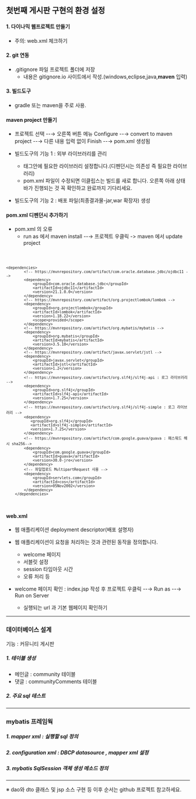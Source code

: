## 첫번째 게시판 구현의 환경 설정

#### 1. 다이나믹 웹프로젝트 만들기
* 주의: web.xml 체크하기

#### 2. git 연동
* .gitignore 파일 프로젝트 폴더에 저장
   * 내용은 gitignore.io 사이트에서 작성.(windows,eclipse,java,__maven__ 입력)

#### 3. 빌드도구
* gradle 또는 maven을 주로 사용.

#### maven project 만들기
+ 프로젝트 선택 --→ 오른쪽 버튼 메뉴 Configure --→ convert to maven project --→ 다른 내용 입력 없이 Finish --→ pom.xml 생성됨
+ 빌드도구의 기능 1 : 외부 라이브러리를 관리
	+ <dependencies></dependencies> 태그안에 필요한 라이브러리 설정합니다.(디펜던시는 의존성 즉 필요한 라이브러리)
	+ pom.xml 파일이 수정되면 이클립스는 빌드를 새로 합니다. 오른쪽 아래 상태바가 진행되는 것 꼭 확인하고 완료까지 기다리세요.

+ 빌드도구의 기능 2 : 배포 파일(최종결과물-jar,war 확장자) 생성

#### pom.xml  디펜던시 추가하기
+ pom.xml 의 오류
	+ run as 에서 maven install --→ 프로젝트 우클릭 -> maven 에서 update project
	
<code>

	<dependencies>
			<!-- https://mvnrepository.com/artifact/com.oracle.database.jdbc/ojdbc11 -->
			<dependency>
				<groupId>com.oracle.database.jdbc</groupId>
				<artifactId>ojdbc11</artifactId>
				<version>21.1.0.0</version>
			</dependency>
			<!-- https://mvnrepository.com/artifact/org.projectlombok/lombok -->
			<dependency>
				<groupId>org.projectlombok</groupId>
				<artifactId>lombok</artifactId>
				<version>1.18.22</version>
				<scope>provided</scope>
			</dependency>
			<!-- https://mvnrepository.com/artifact/org.mybatis/mybatis -->
			<dependency>
				<groupId>org.mybatis</groupId>
				<artifactId>mybatis</artifactId>
				<version>3.5.10</version>
			</dependency>
			<!-- https://mvnrepository.com/artifact/javax.servlet/jstl -->
			<dependency>
				<groupId>javax.servlet</groupId>
				<artifactId>jstl</artifactId>
				<version>1.2</version>
			</dependency>
			<!-- https://mvnrepository.com/artifact/org.slf4j/slf4j-api : 로그 라이브러리 -->
			<dependency>
			    <groupId>org.slf4j</groupId>
			    <artifactId>slf4j-api</artifactId>
			    <version>1.7.25</version>
			</dependency>
			<!-- https://mvnrepository.com/artifact/org.slf4j/slf4j-simple : 로그 라이브러리 -->
			<dependency>
			   <groupId>org.slf4j</groupId>
			   <artifactId>slf4j-simple</artifactId>
			   <version>1.7.25</version>
			</dependency>		
			<!-- https://mvnrepository.com/artifact/com.google.guava/guava : 패스워드 해시 sha256-->
			<dependency>
			    <groupId>com.google.guava</groupId>
			    <artifactId>guava</artifactId>
			    <version>30.0-jre</version>
			</dependency>
			<!-- 파일업로드 MultipartRequest 사용 -->
			<dependency>
				<groupId>servlets.com</groupId>
				<artifactId>cos</artifactId>
				<version>05Nov2002</version>
			</dependency>
		</dependencies>			
</code>

#### web.xml 
+ 웹 애플리케이션 deployment descriptor(배포 설명자)
+ 웹 애플리케이션이 요청을 처리하는 것과 관련된 동작을 정의합니다. 

	+ welcome 페이지
	+ 서블릿 설정
	+ session 타임아웃 시간
	+ 오류 처리 등

+ 	welcome 페이지 확인 : index.jsp 작성 후 프로젝트 우클릭 --→ Run as --→ Run on Server
	+ 실행되는 url 과 기본 웹페이지 확인하기

<hr>

### 데이터베이스 설계
기능 : 커뮤니티 게시판

##### 1. 테이블 생성
+ 메인글 : community 테이블
+ 댓글 : communityComments 테이블 

##### 2. 주요 sql 테스트
<hr>

### mybatis 프레임웍 

##### 1. mapper xml : 실행할 sql 정의

##### 2. configuration xml : DBCP datasource , mapper xml 설정

##### 3. mybatis SqlSession 객체 생성 메소드 정의

<hr>

※ dao와 dto 클래스 및 jsp 소스 구현 등 이후 순서는 github 프로젝트 참고하세요.

